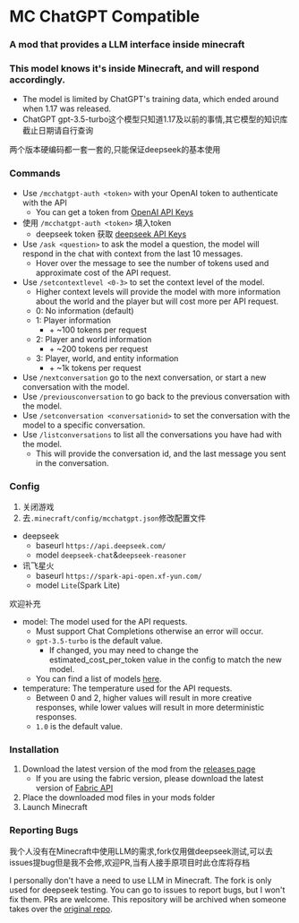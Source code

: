 MC ChatGPT Compatible
================
### A mod that provides a LLM interface inside minecraft

### This model knows it's inside Minecraft, and will respond accordingly.
- The model is limited by ChatGPT's training data, which ended around when 1.17 was released.
- ChatGPT gpt-3.5-turbo这个模型只知道1.17及以前的事情,其它模型的知识库截止日期请自行查询

两个版本硬编码都一套一套的,只能保证deepseek的基本使用

### Commands
- Use `/mcchatgpt-auth <token>` with your OpenAI token to authenticate with the API
  - You can get a token from [OpenAI API Keys](https://platform.openai.com/account/api-keys)
- 使用 `/mcchatgpt-auth <token>` 填入token
  - deepseek token 获取 [deepseek API Keys](https://platform.deepseek.com/api_keys)
- Use `/ask <question>` to ask the model a question, the model will respond in the chat with context from the last 10 messages.
  - Hover over the message to see the number of tokens used and approximate cost of the API request.
- Use `/setcontextlevel <0-3>` to set the context level of the model.
  - Higher context levels will provide the model with more information about the world and the player but will cost more per API request.
  - 0: No information (default)
  - 1: Player information
    - \+ ~100 tokens per request
  - 2: Player and world information
    - \+ ~200 tokens per request
  - 3: Player, world, and entity information 
    - \+ ~1k tokens per request
- Use `/nextconversation` go to the next conversation, or start a new conversation with the model.
- Use `/previousconversation` to go back to the previous conversation with the model.
- Use `/setconversation <conversationid>` to set the conversation with the model to a specific conversation.
- Use `/listconversations` to list all the conversations you have had with the model.
  - This will provide the conversation id, and the last message you sent in the conversation.

### Config
1. 关闭游戏
2. 去`.minecraft/config/mcchatgpt.json`修改配置文件
- deepseek
  - baseurl `https://api.deepseek.com/`
  - model `deepseek-chat`&`deepseek-reasoner`
- 讯飞星火 
  - baseurl `https://spark-api-open.xf-yun.com/`
  - model `Lite`(Spark Lite)

欢迎补充


- model: The model used for the API requests. 
  - Must support Chat Completions otherwise an error will occur.
  - `gpt-3.5-turbo` is the default value.
    - If changed, you may need to change the estimated_cost_per_token value in the config to match the new model.
  - You can find a list of models [here](https://platform.openai.com/docs/models/overview).
- temperature: The temperature used for the API requests.
  - Between 0 and 2, higher values will result in more creative responses, while lower values will result in more deterministic responses.
  - `1.0` is the default value.

### Installation
1. Download the latest version of the mod from the [releases page](https://github.com/link-fgfgui/MCChatGPT/releases)
   - If you are using the fabric version, please download the latest version of [Fabric API](https://www.curseforge.com/minecraft/mc-mods/fabric-api)
2. Place the downloaded mod files in your mods folder
3. Launch Minecraft

### Reporting Bugs
我个人没有在Minecraft中使用LLM的需求,fork仅用做deepseek测试,可以去issues提bug但是我不会修,欢迎PR,当有人接手原项目时此仓库将存档

I personally don't have a need to use LLM in Minecraft. The fork is only used for deepseek testing. You can go to issues to report bugs, but I won't fix them. PRs are welcome. This repository will be archived when someone takes over the [original repo](https://github.com/Bawnorton/MCChatGPT).